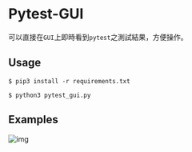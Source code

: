 # Pytest-GUI

可以直接在```GUI```上即時看到```pytest```之測試結果，方便操作。

## Usage

```script
$ pip3 install -r requirements.txt

$ python3 pytest_gui.py

```

## Examples

![img](/images/image.gif)
